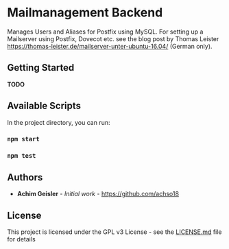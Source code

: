 # Mailmanagement Backend

Manages Users and Aliases for Postfix using MySQL.
For setting up a Mailserver using Postfix, Dovecot etc. see the blog post by Thomas Leister https://thomas-leister.de/mailserver-unter-ubuntu-16.04/ (German only).

## Getting Started

**TODO**

## Available Scripts

In the project directory, you can run:

### `npm start`

### `npm test`


## Authors

* **Achim Geisler** - *Initial work* - https://github.com/achso18

## License

This project is licensed under the GPL v3 License - see the [LICENSE.md](LICENSE.md) file for details
